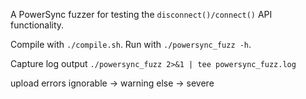 A PowerSync fuzzer for testing the `disconnect()/connect()` API functionality.

Compile with `./compile.sh`.
Run with `./powersync_fuzz -h`.

Capture log output `./powersync_fuzz 2>&1 | tee powersync_fuzz.log`

upload errors
ignorable -> warning
else -> severe
